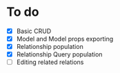 # To do
- [x] Basic CRUD
- [x] Model and Model props exporting 
- [x] Relationship population
- [x] Relationship Query population 
- [ ] Editing related relations